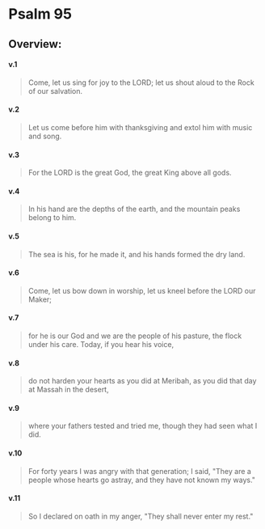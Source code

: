 # Psalm 95

## Overview:

#### v.1
>Come, let us sing for joy to the LORD; let us shout aloud to the Rock of our salvation.

#### v.2
>Let us come before him with thanksgiving and extol him with music and song.

#### v.3
>For the LORD is the great God, the great King above all gods.

#### v.4
>In his hand are the depths of the earth, and the mountain peaks belong to him.

#### v.5
>The sea is his, for he made it, and his hands formed the dry land.

#### v.6
>Come, let us bow down in worship, let us kneel before the LORD our Maker;

#### v.7
>for he is our God and we are the people of his pasture, the flock under his care. Today, if you hear his voice,

#### v.8
>do not harden your hearts as you did at Meribah, as you did that day at Massah in the desert,

#### v.9
>where your fathers tested and tried me, though they had seen what I did.

#### v.10
>For forty years I was angry with that generation; I said, "They are a people whose hearts go astray, and they have not known my ways."

#### v.11
>So I declared on oath in my anger, "They shall never enter my rest."




